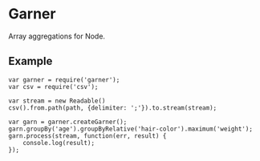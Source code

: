 Garner
======

Array aggregations for Node.

Example
-------

````
var garner = require('garner'); 
var csv = require('csv');

var stream = new Readable()
csv().from.path(path, {delimiter: ';'}).to.stream(stream);

var garn = garner.createGarner();
garn.groupBy('age').groupByRelative('hair-color').maximum('weight');
garn.process(stream, function(err, result) {
    console.log(result);
});
